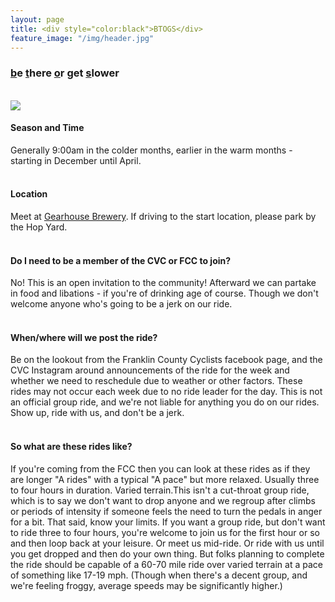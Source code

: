 ```yaml
---
layout: page
title: <div style="color:black">BTOGS</div>
feature_image: "/img/header.jpg"
---
```


  <h3><u>b</u>e <u>t</u>here <u>o</u>r <u>g</u>et <u>s</u>lower</h3><br>
  <img src="/img/btogs.jpg"></img><br>

  <h4>Season and Time</h4> Generally 9:00am in the colder months, earlier in the warm months - starting in December until April.<br><br>
  
  <h4>Location</h4> Meet at <a href="https://maps.app.goo.gl/nkssa2k9oqX38dA26">Gearhouse Brewery</a>. If driving to the start location, please park by the Hop Yard.<br><br> 

  <h4>Do I need to be a member of the CVC or FCC to join?</h4> No! This is an open invitation to the community! Afterward we can partake in food and libations - if you're of drinking age of course. Though we don't welcome anyone who's going to be a jerk on our ride.<br><br>

  <h4>When/where will we post the ride?</h4> Be on the lookout from the Franklin County Cyclists facebook page, and the CVC Instagram around announcements of the ride for the week and whether we need to reschedule due to weather or other factors. These rides may not occur each week due to no ride leader for the day. This is not an official group ride, and we're not liable for anything you do on our rides. Show up, ride with us, and don't be a jerk.<br><br>

  <h4>So what are these rides like?</h4> If you're coming from the FCC then you can look at these rides as if they are longer "A rides" with a typical "A pace" but more relaxed. Usually three to four hours in duration.  Varied terrain.This isn't a cut-throat group ride, which is to say we don't want to drop anyone and we regroup after climbs or periods of intensity if someone feels the need to turn the pedals in anger for a bit.  That said, know your limits.  If you want a group ride, but don't want to ride three to four hours, you're welcome to join us for the first hour or so and then loop back at your leisure.  Or meet us mid-ride.  Or ride with us until you get dropped and then do your own thing.  But folks planning to complete the ride should be capable of a 60-70 mile ride over varied terrain at a pace of something like 17-19 mph.  (Though when there's a decent group, and we're feeling froggy, average speeds may be significantly higher.)<br><br>
